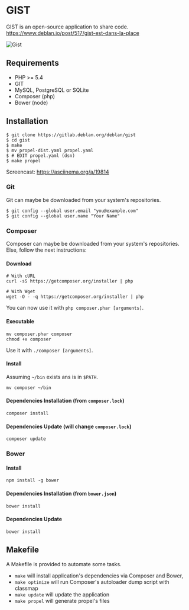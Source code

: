 GIST
====

GIST is an open-source application to share code.
https://www.deblan.io/post/517/gist-est-dans-la-place

![Gist](https://upload.deblan.org/u/2015-05/554e2c12.png "Gist")

Requirements
------------

* PHP >= 5.4
* GIT
* MySQL, PostgreSQL or SQLite
* Composer (php)
* Bower (node)

Installation
------------

	$ git clone https://gitlab.deblan.org/deblan/gist
	$ cd gist
	$ make
	$ mv propel-dist.yaml propel.yaml
	$ # EDIT propel.yaml (dsn)
	$ make propel

Screencast: https://asciinema.org/a/19814

### Git

Git can maybe be downloaded from your system's repositories.

	$ git config --global user.email "you@example.com"
	$ git config --global user.name "Your Name"

### Composer

Composer can maybe be downloaded from your system's repositories.
Else, follow the next instructions:

#### Download

    # With cURL
    curl -sS https://getcomposer.org/installer | php

    # With Wget
    wget -O - -q https://getcomposer.org/installer | php

You can now use it with `php composer.phar [arguments]`.

#### Executable

    mv composer.phar composer
    chmod +x composer

Use it with `./composer [arguments]`.

#### Install

Assuming `~/bin` exists ans is in `$PATH`.

    mv composer ~/bin

#### Dependencies Installation (from `composer.lock`)

    composer install

#### Dependencies Update (will change `composer.lock`)

    composer update

### Bower


#### Install

	npm install -g bower

#### Dependencies Installation (from `bower.json`)

    bower install

#### Dependencies Update

    bower install


Makefile
--------

A Makefile is provided to automate some tasks.

* `make` will install application's dependencies via Composer and Bower,
* `make optimize` will run Composer's autoloader dump script with classmap
* `make update` will update the application
* `make propel` will generate propel's files
